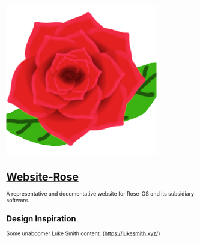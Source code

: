 ![logo](https://github.com/Rose-OS/Desktop-Rose/blob/master/images/rose1.png)



# [Website-Rose](https://rose-os.github.io/Website-Rose/)

A representative and documentative website for Rose-OS and its subsidiary software.

## Design Inspiration

Some unaboomer Luke Smith content. (https://lukesmith.xyz/)
